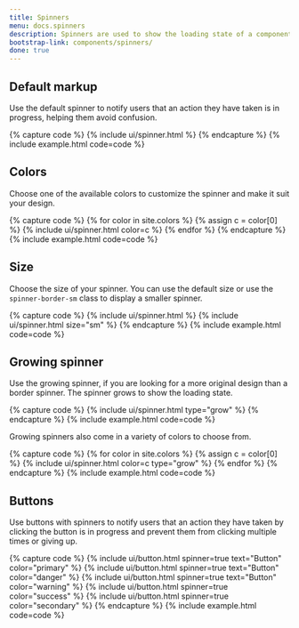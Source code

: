 ```yaml
---
title: Spinners
menu: docs.spinners
description: Spinners are used to show the loading state of a component or page. They provide feedback for an action a user has taken, when it takes a bit longer to complete.
bootstrap-link: components/spinners/
done: true
---
```



## Default markup

Use the default spinner to notify users that an action they have taken is in progress, helping them avoid confusion. 

{% capture code %}
{% include ui/spinner.html %}
{% endcapture %}
{% include example.html code=code %}


## Colors

Choose one of the available colors to customize the spinner and make it suit your design.

{% capture code %}
{% for color in site.colors %}
{% assign c = color[0] %}
{% include ui/spinner.html color=c %}
{% endfor %}
{% endcapture %}
{% include example.html code=code %}


## Size

Choose the size of your spinner. You can use the default size or use the `spinner-border-sm` class to display a smaller spinner.

{% capture code %}
{% include ui/spinner.html %}
{% include ui/spinner.html size="sm" %}
{% endcapture %}
{% include example.html code=code %}


## Growing spinner

Use the growing spinner, if you are looking for a more original design than a border spinner. The spinner grows to show the loading state. 

{% capture code %}
{% include ui/spinner.html type="grow" %}
{% endcapture %}
{% include example.html code=code %}

Growing spinners also come in a variety of colors to choose from.

{% capture code %}
{% for color in site.colors %}
{% assign c = color[0] %}
{% include ui/spinner.html color=c type="grow" %}
{% endfor %}
{% endcapture %}
{% include example.html code=code %}


## Buttons

Use buttons with spinners to notify users that an action they have taken by clicking the button is in progress and prevent them from clicking multiple times or giving up.  

{% capture code %}
{% include ui/button.html spinner=true text="Button" color="primary" %}
{% include ui/button.html spinner=true text="Button" color="danger" %}
{% include ui/button.html spinner=true text="Button" color="warning" %}
{% include ui/button.html spinner=true color="success" %}
{% include ui/button.html spinner=true color="secondary" %}
{% endcapture %}
{% include example.html code=code %}
